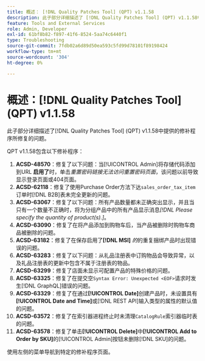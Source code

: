 ```yaml
---
title: 概述： [!DNL Quality Patches Tool] (QPT) v1.1.58
description: 此子部分详细描述了 [!DNL Quality Patches Tool] (QPT) v1.1.58中提供的修补程序所修复的问题。
feature: Tools and External Services
role: Admin, Developer
exl-id: 61bf8b82-f897-41f6-8524-5aa74c6440f1
type: Troubleshooting
source-git-commit: 7fdb02a6d89d50ea593c5fd99d78101f89198424
workflow-type: tm+mt
source-wordcount: '304'
ht-degree: 0%

---
```


# 概述：[!DNL Quality Patches Tool] (QPT) v1.1.58

此子部分详细描述了[!DNL Quality Patches Tool] (QPT) v1.1.58中提供的修补程序所修复的问题。

QPT v1.1.58包含以下修补程序：

1. **ACSD-48570**：修复了以下问题：当[!UICONTROL Admin]将存储代码添加到URL **启用了**&#x200B;时，单击&#x200B;*重置密码链接无法访问重置密码页面*，该问题以前导致显示登录页面或404页面。
1. **ACSD-62118**：修复了使用Purchase Order方法下达`sales_order_tax_item`订单时[!DNL B2B]表未完全更新的问题。
1. **ACSD-63067**：修复了以下问题：所有产品数量都未正确突出显示，并且当只有一个数量不正确时，将为分组产品中的所有产品显示消息&#x200B;*[!DNL Please specify the quantity of product(s).]*。
1. **ACSD-63090**：修复了在将产品添加到购物车后，当产品被删除时购物车商品被删除的问题。
1. **ACSD-63182**：修复了在保存启用了&#x200B;**[!DNL MSI]** *的*&#x200B;的重复捆绑产品时出现错误的问题。
1. **ACSD-63283**：修复了以下问题：从礼品注册表中订购物品会导致异常，以及礼品注册表的更新中包含不属于注册表的物品。
1. **ACSD-63299**：修复了店面未显示可配置产品的特殊价格的问题。
1. **ACSD-63325**：修复了在提交空`Syntax Error: Unexpected <EOF>`请求时发生[!DNL GraphQL]错误的问题。
1. **ACSD-63329**：修复了在通过&#x200B;**[!UICONTROL Date]**&#x200B;创建产品时，未设置具有&#x200B;**[!UICONTROL Date and Time]**&#x200B;或[!DNL REST API]输入类型的属性的默认值的问题。
1. **ACSD-63572**：修复了在索引器进程终止时未清理`CatalogRule`索引器临时表的问题。
1. **ACSD-63578**：修复了单击&#x200B;**[!UICONTROL Delete]**&#x200B;中&#x200B;**[!UICONTROL Add to Order by SKU]**&#x200B;的[!UICONTROL Admin]按钮未删除[!DNL SKU]的问题。

使用左侧的菜单导航到特定的修补程序页面。
